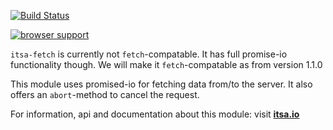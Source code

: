 [![Build Status](https://travis-ci.org/ItsAsbreuk/itsa-jsext.svg?branch=master)](https://travis-ci.org/ItsAsbreuk/itsa-fetch)

[![browser support](https://ci.testling.com/ItsAsbreuk/itsa-fetch.png)](https://ci.testling.com/ItsAsbreuk/itsa-fetch)

`itsa-fetch` is currently not `fetch`-compatable. It has full promise-io functionality though. We will make it `fetch`-compatable as from version 1.1.0

This module uses promised-io for fetching data from/to the server. It also offers an `abort`-method to cancel the request.

For information, api and documentation about this module: visit <b><a href="http://itsa.io/docs/itsa-io/index.html">itsa.io</a></b>
